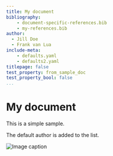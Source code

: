```yaml
---
title: My document
bibliography: 
	- document-specific-references.bib
	- my-references.bib
author: 
  - Jill Doe
  - Frank van Lua
include-meta: 
	- defaults.yaml
	- defaults2.yaml
titlepage: false
test_property: from_sample_doc
test_property_bool: false
...
```


# My document

This is a simple sample.

The default author is added to the list.

![Image caption](image.png)
